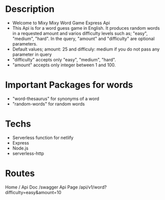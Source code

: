 # Description

- Welcome to Mixy Mixy Word Game Express Api
- This Api is for a word guess game in English. It produces random words in a requested amount and varios difficulty levels such as; "easy", "medium", "hard". In the query, "amount" and "difficulty" are optional parameters.
- Default values; amount: 25 and difficuly: medium if you do not pass any parameter in query
- "difficulty" accepts only "easy", "medium", "hard".
- "amount" accepts only integer between 1 and 100.

# Important Packages for words

- "word-thesaurus" for synonyms of a word
- "random-words" for random words

# Techs

- Serverless function for netlify
- Express
- Node.js
- serverless-http

# Routes

Home /
Api Doc /swagger
Api Page /api/v1/word?difficulty=easy&amount=10
